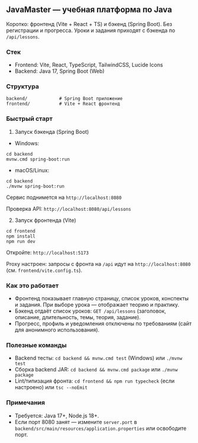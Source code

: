 ## JavaMaster — учебная платформа по Java

Коротко: фронтенд (Vite + React + TS) и бэкенд (Spring Boot). Без регистрации и прогресса. Уроки и задания приходят с бэкенда по `/api/lessons`.

### Стек
- Frontend: Vite, React, TypeScript, TailwindCSS, Lucide Icons
- Backend: Java 17, Spring Boot (Web)

### Структура
```
backend/            # Spring Boot приложение
frontend/           # Vite + React фронтенд
```

### Быстрый старт

1) Запуск бэкенда (Spring Boot)
- Windows:
```
cd backend
mvnw.cmd spring-boot:run
```
- macOS/Linux:
```
cd backend
./mvnw spring-boot:run
```
Сервис поднимется на `http://localhost:8080`

Проверка API: `http://localhost:8080/api/lessons`

2) Запуск фронтенда (Vite)
```
cd frontend
npm install
npm run dev
```
Откройте: `http://localhost:5173`

Proxy настроен: запросы с фронта на `/api` идут на `http://localhost:8080` (см. `frontend/vite.config.ts`).

### Как это работает
- Фронтенд показывает главную страницу, список уроков, конспекты и задания. При выборе урока — отображает теорию и практику.
- Бэкенд отдаёт список уроков: `GET /api/lessons` (заголовок, описание, длительность, темы, теория, задание).
- Прогресс, профиль и уведомления отключены по требованиям (сайт для анонимного использования).

### Полезные команды
- Backend тесты: `cd backend && mvnw.cmd test` (Windows) или `./mvnw test`
- Сборка backend JAR: `cd backend && mvnw.cmd package` или `./mvnw package`
- Lint/типизация фронта: `cd frontend && npm run typecheck` (если настроено) или `tsc --noEmit`

### Примечания
- Требуется: Java 17+, Node.js 18+.
- Если порт 8080 занят — измените `server.port` в `backend/src/main/resources/application.properties` или освободите порт.



